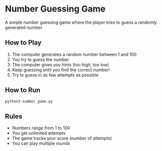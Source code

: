 # Number Guessing Game

A simple number guessing game where the player tries to guess a randomly generated number.

## How to Play

1. The computer generates a random number between 1 and 100
2. You try to guess the number
3. The computer gives you hints (too high, too low)
4. Keep guessing until you find the correct number!
5. Try to guess in as few attempts as possible

## How to Run

```bash
python3 number_game.py
```

## Rules

- Numbers range from 1 to 100
- You get unlimited attempts
- The game tracks your score (number of attempts)
- You can play multiple rounds